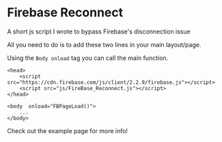 # Firebase Reconnect
A short js script I wrote to bypass Firebase's disconnection issue

All you need to do is to add these two lines in your main layout/page.

Using the `Body onload` tag you can call the main function.

	<head>
		<script src="https://cdn.firebase.com/js/client/2.2.9/firebase.js"></script>
    	<script src="js/FireBase_Reconnect.js"></script>
  	</head>
  	
	<body  onload="FBPageLoad()">
		...
	</body>

Check out the example page for more info!